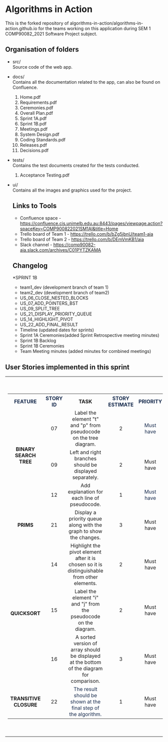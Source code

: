 # Algorithms in Action

This is the forked repository of algorithms-in-action/algorithms-in-action.github.io for the teams working on this application during SEM 1 COMP90082_2021 Software Project subject. 

## Organisation of folders

- src/\
    Source code of the web app.
- docs/\
    Contains all the documentation related to the app, can also be found on Confluence.
    1. Home.pdf
    2. Requirements.pdf
    3. Ceremonies.pdf
    4. Overall Plan.pdf
    5. Sprint 1A.pdf
    6. Sprint 1B.pdf
    7. Meetings.pdf
    8. System Design.pdf
    9. Coding Standards.pdf
    10. Releases.pdf
    11. Decisions.pdf
- tests/\
    Contains the test documents created for the tests conducted.
    1. Acceptance Testing.pdf
- ui/\
    Contains all the images and graphics used for the project.
    
   ## Links to Tools
   
   - Confluence space - https://confluence.cis.unimelb.edu.au:8443/pages/viewpage.action?spaceKey=COMP900822021SM1AI&title=Home
   - Trello board of Team 1 - https://trello.com/b/bZg5jbnU/team1-aia
   - Trello board of Team 2 - https://trello.com/b/DEmVmKB1/aia
   - Slack channel - https://comp90082-aia.slack.com/archives/C01PYTZKAMA
   
   ## Changelog 
   
   *SPRINT 1B
   
   - team1_dev (development branch of team 1)
   - team2_dev (development branch of team2)
   - US_06_CLOSE_NESTED_BLOCKS
   - US_07_ADD_POINTERS_BST
   - US_09_SPLIT_TREE
   - US_21_DISPLAY_PRIORITY_QUEUE
   - US_14_HIGHLIGHT_PIVOT
   - US_22_ADD_FINAL_RESULT
   - Timeline (updated dates for sprints)
   - Sprint 1A Ceremonies(added Sprint Retrospective meeting minutes)
   - Sprint 1B Backlog
   - Sprint 1B Ceremonies
   - Team Meeting minutes (added minutes for combined meetings)

## User Stories implemented in this sprint
<table class="wysiwyg-macro" style="background-image: url('https://confluence.cis.unimelb.edu.au:8443/plugins/servlet/confluence/placeholder/macro-heading?definition=e3RhYmxlLWNoYXJ0OmJhckNvbG9yaW5nVHlwZT1tb25vfGlzRmlyc3RUaW1lRW50ZXI9dHJ1ZXxpbm5lcmxhYmVscz1QZXJjZW50YWdlfGNvbHVtbj1GRUFUVVJFfGRhdGVwYXR0ZXJuPWRkIE0geXl8cGllS2V5cz1JTlRFUkZBQ0XigJpQU0VVRE8gQ09EReKAmkhFQVBTT1JU4oCaR1JBUEggQUxHT1JJVEhNU3xhZ2dyZWdhdGlvbj1TVE9SWSBFU1RJTUFURXxpZD0xNjE3Nzg3NDU0NTM3Xy0xNjY2MTM5NzA0fHdvcmtsb2c9MzY1fDV8OHx5IHcgZCBoIG18eSB3IGQgaCBtfGZvcm1hdFZlcnNpb249M3x2ZXJzaW9uPTN8Y29sb3JzPSM4ZWIwMjEsI2QwNDQzNywjMzU3MmIwLCNmNmMzNDJ9&amp;locale=en_US&amp;version=2'); background-repeat: no-repeat;" data-macro-name="table-chart" data-macro-id="0ab5516f-8452-45bc-b7e0-1afd90fba085" data-macro-parameters="aggregation=STORY ESTIMATE|barColoringType=mono|colors=#8eb021,#d04437,#3572b0,#f6c342|column=FEATURE|datepattern=dd M yy|formatVersion=3|id=1617787454537_-1666139704|innerlabels=Percentage|isFirstTimeEnter=true|pieKeys=INTERFACE&sbquo;PSEUDO CODE&sbquo;HEAPSORT&sbquo;GRAPH ALGORITHMS|version=3|worklog=365\|5\|8\|y w d h m\|y w d h m" data-macro-schema-version="1" data-macro-body-type="RICH_TEXT"><tbody><tr><td class="wysiwyg-macro-body"><p class="auto-cursor-target"><br /></p><table class="relative-table wrapped confluenceTable active-resizable" style="width: 100.0%;"><colgroup><col style="width: 12.7425%;" /><col style="width: 5.6183%;" /><col style="width: 34.6945%;" /><col style="width: 7.52968%;" /><col style="width: 14.596%;" /><col style="width: 24.6742%;" /></colgroup><tbody><tr><th class="confluenceTh" style="text-align: center;"><span style="color: #172b4d; text-decoration: none;">FEATURE</span></th><th class="confluenceTh" style="text-align: center;"><span style="color: #172b4d; text-decoration: none;">STORY ID</span></th><th class="confluenceTh" style="text-align: center;">TASK</th><th class="confluenceTh" style="text-align: center;"><span style="color: #172b4d; text-decoration: none;">STORY ESTIMATE</span></th><th class="confluenceTh" style="text-align: center;" colspan="1"><span style="color: #172b4d; text-decoration: none;">PRIORITY</span></th><th class="confluenceTh" style="text-align: center;"><span style="color: #172b4d; text-decoration: none;">ASSIGNED TO</span></th></tr><tr><td class="confluenceTd" style="text-align: center;" rowspan="3"><strong style="text-decoration: none; text-align: left;">BINARY SEARCH TREE</strong><br /><br /></td><td class="confluenceTd" style="text-align: center;">07</td><td class="confluenceTd" style="text-align: center;">Label the element "t" and "p" from pseudocode on the tree diagram.</td><td class="confluenceTd" style="text-align: center;">2</td><td class="confluenceTd" style="text-align: center;" colspan="1"><span style="color: #172b4d; text-decoration: none;">Must have</span></td><td class="confluenceTd" style="text-align: center;">Team 2</td></tr><tr><td class="confluenceTd" style="text-align: center;" colspan="1">09</td><td class="confluenceTd" style="text-align: center;" colspan="1">Left and right branches should be displayed separately.</td><td class="confluenceTd" style="text-align: center;" colspan="1">2</td><td class="confluenceTd" style="text-align: center;" colspan="1">Must have</td><td class="confluenceTd" style="text-align: center;" colspan="1">Team 2</td></tr><tr><td class="confluenceTd" style="text-align: center;" colspan="1">12</td><td class="confluenceTd" style="text-align: center;" colspan="1">Add explanation for each line of pseudocode.</td><td class="confluenceTd" style="text-align: center;" colspan="1">1</td><td class="confluenceTd" style="text-align: center;" colspan="1"><span style="color: #172b4d;">Must have</span></td><td class="confluenceTd" style="text-align: center;" colspan="1">Team 2</td></tr><tr><td class="confluenceTd" style="text-align: center;"><strong>PRIMS</strong></td><td class="confluenceTd" style="text-align: center;">21</td><td class="confluenceTd" style="text-align: center;">Display a priority queue along with the graph to show the changes.</td><td class="confluenceTd" style="text-align: center;">3</td><td class="confluenceTd" style="text-align: center;">Must have</td><td class="confluenceTd" style="text-align: center;" colspan="1">Team 2</td></tr><tr><td class="confluenceTd" style="text-align: center;" rowspan="3"><strong style="text-decoration: none; text-align: left;">QUICKSORT</strong></td><td class="confluenceTd" style="text-align: center;">14</td><td class="confluenceTd" style="text-align: center;">Highlight the pivot element after it is chosen so it is distinguishable from other elements.</td><td class="confluenceTd" style="text-align: center;">2</td><td class="confluenceTd" style="text-align: center;" colspan="1">Must have</td><td class="confluenceTd" style="text-align: center;">Team 1</td></tr><tr><td class="confluenceTd" style="text-align: center;" colspan="1">15</td><td class="confluenceTd" style="text-align: center;" colspan="1">Label the element "i" and "j" from the pseudocode on the diagram.</td><td class="confluenceTd" style="text-align: center;" colspan="1">2</td><td class="confluenceTd" style="text-align: center;" colspan="1">Must have</td><td class="confluenceTd" style="text-align: center;" colspan="1">Team 1</td></tr><tr><td class="confluenceTd" style="text-align: center;" colspan="1">16</td><td class="confluenceTd" style="text-align: center;" colspan="1">A sorted version of array should be displayed at the bottom of the diagram for comparison.</td><td class="confluenceTd" style="text-align: center;" colspan="1">3</td><td class="confluenceTd" style="text-align: center;" colspan="1">Must have</td><td class="confluenceTd" style="text-align: center;" colspan="1">Team 1</td></tr><tr><td class="confluenceTd" style="text-align: center;" rowspan="4"><strong style="text-decoration: none; text-align: left;">TRANSITIVE CLOSURE</strong></td><td class="confluenceTd" style="text-align: center;">22</td><td class="confluenceTd" style="text-align: center;"><span style="color: #172b4d; text-decoration: none;">The result should be shown at the final step of the algorithm.</span></td><td class="confluenceTd" style="text-align: center;">1</td><td class="confluenceTd" style="text-align: center;" colspan="1">Must have</td><td class="confluenceTd" style="text-align: center;">Team 1</td></tr></tbody></table><p class="auto-cursor-target"><br /></p></td></tr></tbody></table>
